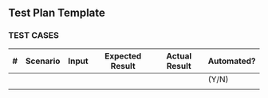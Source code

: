 ## **Test Plan Template**

### TEST CASES

| #   | Scenario | Input | Expected Result | Actual Result | Automated? |
| --- | -------- | ----- | --------------- | ------------- | ---------- |
|     |          |       |                 |               | (Y/N)      |
|     |          |       |                 |               |            |
